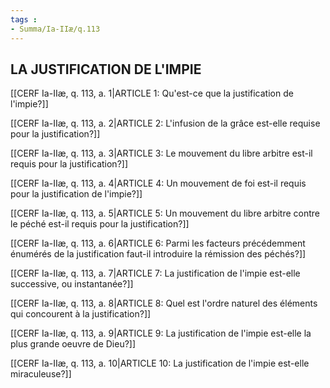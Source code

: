 ```yaml
---
tags : 
- Summa/Ia-IIæ/q.113
---
```


## LA JUSTIFICATION DE L'IMPIE

[[CERF Ia-IIæ, q. 113, a. 1|ARTICLE 1: Qu'est-ce que la justification de l'impie?]]

[[CERF Ia-IIæ, q. 113, a. 2|ARTICLE 2: L'infusion de la grâce est-elle requise pour la justification?]]

[[CERF Ia-IIæ, q. 113, a. 3|ARTICLE 3: Le mouvement du libre arbitre est-il requis pour la justification?]]

[[CERF Ia-IIæ, q. 113, a. 4|ARTICLE 4: Un mouvement de foi est-il requis pour la justification de l'impie?]]

[[CERF Ia-IIæ, q. 113, a. 5|ARTICLE 5: Un mouvement du libre arbitre contre le péché est-il requis pour la justification?]]

[[CERF Ia-IIæ, q. 113, a. 6|ARTICLE 6: Parmi les facteurs précédemment énumérés de la justification faut-il introduire la rémission des péchés?]]

[[CERF Ia-IIæ, q. 113, a. 7|ARTICLE 7: La justification de l'impie est-elle successive, ou instantanée?]]

[[CERF Ia-IIæ, q. 113, a. 8|ARTICLE 8: Quel est l'ordre naturel des éléments qui concourent à la justification?]]

[[CERF Ia-IIæ, q. 113, a. 9|ARTICLE 9: La justification de l'impie est-elle la plus grande oeuvre de Dieu?]]

[[CERF Ia-IIæ, q. 113, a. 10|ARTICLE 10: La justification de l'impie est-elle miraculeuse?]]

